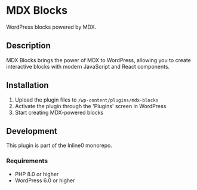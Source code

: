 # MDX Blocks

WordPress blocks powered by MDX.

## Description

MDX Blocks brings the power of MDX to WordPress, allowing you to create interactive blocks with modern JavaScript and React components.

## Installation

1. Upload the plugin files to `/wp-content/plugins/mdx-blocks`
2. Activate the plugin through the 'Plugins' screen in WordPress
3. Start creating MDX-powered blocks

## Development

This plugin is part of the Inline0 monorepo.

### Requirements

- PHP 8.0 or higher
- WordPress 6.0 or higher
